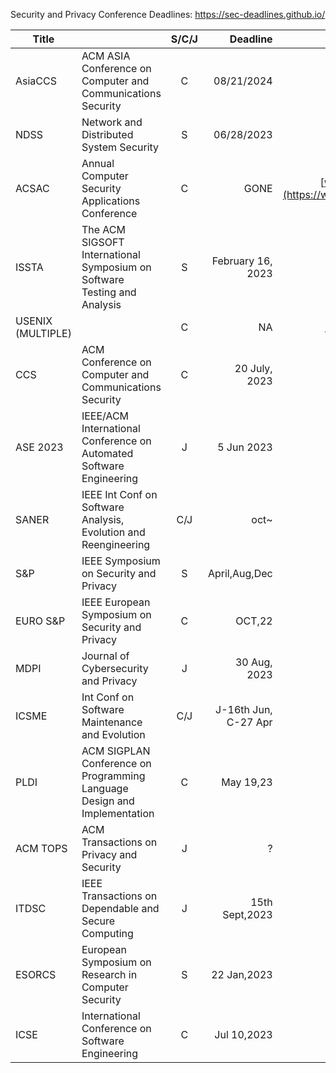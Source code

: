 Security and Privacy Conference Deadlines: https://sec-deadlines.github.io/


| Title    |    | S/C/J        |   Deadline    | Link  |
| -------|-------------------- |:----:| -----------------------:|---:|
|AsiaCCS  |  ACM ASIA Conference on Computer and Communications Security |    C        |    08/21/2024        |		[AsiaCCS](https://asiaccs2024.sutd.edu.sg/)		|
|NDSS |    Network and Distributed System Security |   S   |    06/28/2023 | [ndss24](https://www.ndss-symposium.org/ndss2024/)|
|ACSAC  |    Annual Computer Security Applications Conference | C |  GONE | [www.acsac.org](https://www.acsac.org/)|
|ISSTA | The ACM SIGSOFT International Symposium on Software Testing and Analysis |S| February 16, 2023| [ISSTA2003](https://conf.researchr.org/home/issta-2023)|
|USENIX (MULTIPLE) | |C|NA|[Conferences list](https://www.usenix.org/conferences)|
|CCS | ACM Conference on Computer and Communications Security  |C|20 July, 2023| [CCS2023](https://www.sigsac.org/ccs/CCS2023/)|
|ASE 2023| IEEE/ACM International Conference on Automated Software Engineering   |J|5 Jun 2023|[ase-2023](https://conf.researchr.org/track/ase-2023/ase-2023-journal-first-papers)|
|SANER | IEEE Int Conf on Software Analysis, Evolution and Reengineering |C/J | oct~ |[SANER24](https://conf.researchr.org/home/saner-2024)|
|S&P | IEEE Symposium on Security and Privacy|S|April,Aug,Dec|[S&P 24](https://sp2024.ieee-security.org/cfpapers.html)|
|EURO S&P|IEEE European Symposium on Security and Privacy|C|OCT,22| [link](https://eurosp2024.ieee-security.org/)|
|MDPI |Journal of Cybersecurity and Privacy|J| 30 Aug, 2023|[link](https://www.mdpi.com/journal/jcp)|
|ICSME | Int Conf on Software Maintenance and Evolution|C/J|J-16th Jun, C-27 Apr|[ICSME23](https://conf.researchr.org/home/icsme-2023)|
|PLDI | ACM SIGPLAN Conference on Programming Language Design and Implementation|C|May 19,23|[PLDI 2023](https://pldi23.sigplan.org/)|
|ACM TOPS |ACM Transactions on Privacy and Security|J| ?|[link](https://dl.acm.org/journal/tops)|
|ITDSC|IEEE Transactions on Dependable and Secure Computing|J|15th Sept,2023|[call](https://www.computer.org/publications/author-resources/calls-for-papers?type=trans&publication=tq)|
|ESORCS|European Symposium on Research in Computer Security|S|22 Jan,2023|[ESORICS23](https://esorics2023.org/call/papers/)|
|	ICSE|International Conference on Software Engineering|C|Jul 10,2023|[call](https://conf.researchr.org/home/icse-2024)|




